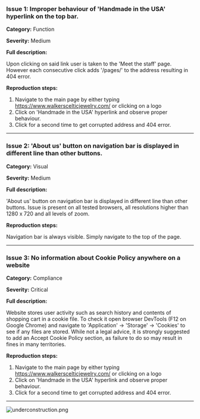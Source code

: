 ### Issue 1: Improper behaviour of 'Handmade in the USA' hyperlink on the top bar.

**Category:** Function

**Severity:** Medium

**Full description:**

Upon clicking on said link user is taken to the 'Meet the staff' page. However each consecutive click adds '/pages/' to the address resulting in 404 error.

**Reproduction steps:**

1. Navigate to the main page by either typing https://www.walkerscelticjewelry.com/ or clicking on a logo
2. Click on 'Handmade in the USA' hyperlink and observe proper behaviour.
3. Click for a second time to get corrupted address and 404 error.

---

### Issue 2: 'About us' button on navigation bar is displayed in different line than other buttons.

**Category:** Visual

**Severity:** Medium

**Full description:**

'About us' button on navigation bar is displayed in different line than other buttons. Issue is present on all tested browsers, all resolutions higher than 1280 x 720 and all levels of zoom.

**Reproduction steps:**

Navigation bar is always visible. Simply navigate to the top of the page.

---

### Issue 3: No information about Cookie Policy anywhere on a website

**Category:** Compliance

**Severity:** Critical

**Full description:**

Website stores user activity such as search history and contents of shopping cart in a cookie file. To check it open browser DevTools (F12 on Google Chrome) and navigate to 'Application' -> 'Storage' -> 'Cookies' to see if any files are stored. While not a legal advice, it is strongly suggested to add an Accept Cookie Policy section, as failure to do so may result in fines in many territories.

**Reproduction steps:**

1. Navigate to the main page by either typing https://www.walkerscelticjewelry.com/ or clicking on a logo
2. Click on 'Handmade in the USA' hyperlink and observe proper behaviour.
3. Click for a second time to get corrupted address and 404 error.


---
![underconstruction.png](https://2.bp.blogspot.com/-8J_UuUku6RQ/Uy4AGwDbhTI/AAAAAAAACd0/KiJoXRXpazM/s1600/Under_Construction.png)
